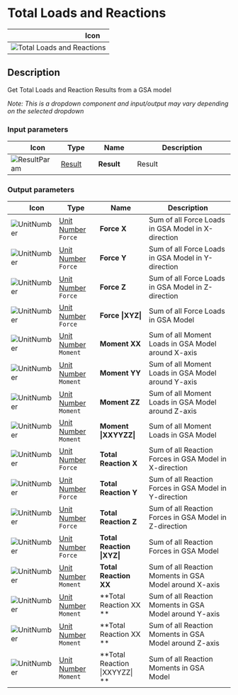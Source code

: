 # Total Loads and Reactions
<!--- This file has been auto-generated, do not change it manually! Edit the generator here: https://github.com/arup-group/GSA-Grasshopper/tree/main/DocsGeneration --->

|<img width="150"/> Icon |
| ----------- |
|![Total Loads and Reactions](./images/TotalLoadsAndReactions.png) |

## Description

Get Total Loads and Reaction Results from a GSA model

_Note: This is a dropdown component and input/output may vary depending on the selected dropdown_

### Input parameters

|<img width="20"/> Icon |<img width="200"/> Type |<img width="200"/> Name |<img width="1000"/> Description |
| ----------- | ----------- | ----------- | ----------- |
|![ResultParam](./images/ResultParam.png) |[Result](gsagh-result-parameter.md) |**Result** |Result |

### Output parameters

|<img width="20"/> Icon |<img width="200"/> Type |<img width="200"/> Name |<img width="1000"/> Description |
| ----------- | ----------- | ----------- | ----------- |
|![UnitNumber](./images/UnitParam.png) |[Unit Number](gsagh-unitnumber-parameter.md)  ` Force ` |**Force X** |Sum of all Force Loads in GSA Model in X-direction |
|![UnitNumber](./images/UnitParam.png) |[Unit Number](gsagh-unitnumber-parameter.md)  ` Force ` |**Force Y** |Sum of all Force Loads in GSA Model in Y-direction |
|![UnitNumber](./images/UnitParam.png) |[Unit Number](gsagh-unitnumber-parameter.md)  ` Force ` |**Force Z** |Sum of all Force Loads in GSA Model in Z-direction |
|![UnitNumber](./images/UnitParam.png) |[Unit Number](gsagh-unitnumber-parameter.md)  ` Force ` |**Force &#124;XYZ&#124;** |Sum of all Force Loads in GSA Model |
|![UnitNumber](./images/UnitParam.png) |[Unit Number](gsagh-unitnumber-parameter.md)  ` Moment ` |**Moment XX** |Sum of all Moment Loads in GSA Model around X-axis |
|![UnitNumber](./images/UnitParam.png) |[Unit Number](gsagh-unitnumber-parameter.md)  ` Moment ` |**Moment YY** |Sum of all Moment Loads in GSA Model around Y-axis |
|![UnitNumber](./images/UnitParam.png) |[Unit Number](gsagh-unitnumber-parameter.md)  ` Moment ` |**Moment ZZ** |Sum of all Moment Loads in GSA Model around Z-axis |
|![UnitNumber](./images/UnitParam.png) |[Unit Number](gsagh-unitnumber-parameter.md)  ` Moment ` |**Moment &#124;XXYYZZ&#124;** |Sum of all Moment Loads in GSA Model |
|![UnitNumber](./images/UnitParam.png) |[Unit Number](gsagh-unitnumber-parameter.md)  ` Force ` |**Total Reaction X** |Sum of all Reaction Forces in GSA Model in X-direction |
|![UnitNumber](./images/UnitParam.png) |[Unit Number](gsagh-unitnumber-parameter.md)  ` Force ` |**Total Reaction Y** |Sum of all Reaction Forces in GSA Model in Y-direction |
|![UnitNumber](./images/UnitParam.png) |[Unit Number](gsagh-unitnumber-parameter.md)  ` Force ` |**Total Reaction Z** |Sum of all Reaction Forces in GSA Model in Z-direction |
|![UnitNumber](./images/UnitParam.png) |[Unit Number](gsagh-unitnumber-parameter.md)  ` Force ` |**Total Reaction &#124;XYZ&#124;** |Sum of all Reaction Forces in GSA Model |
|![UnitNumber](./images/UnitParam.png) |[Unit Number](gsagh-unitnumber-parameter.md)  ` Moment ` |**Total Reaction XX** |Sum of all Reaction Moments in GSA Model around X-axis |
|![UnitNumber](./images/UnitParam.png) |[Unit Number](gsagh-unitnumber-parameter.md)  ` Moment ` |**Total Reaction XX ** |Sum of all Reaction Moments in GSA Model around Y-axis |
|![UnitNumber](./images/UnitParam.png) |[Unit Number](gsagh-unitnumber-parameter.md)  ` Moment ` |**Total Reaction XX ** |Sum of all Reaction Moments in GSA Model around Z-axis |
|![UnitNumber](./images/UnitParam.png) |[Unit Number](gsagh-unitnumber-parameter.md)  ` Moment ` |**Total Reaction &#124;XXYYZZ&#124; ** |Sum of all Reaction Moments in GSA Model |
